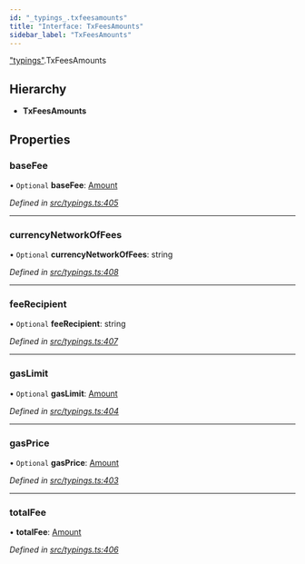 ```yaml
---
id: "_typings_.txfeesamounts"
title: "Interface: TxFeesAmounts"
sidebar_label: "TxFeesAmounts"
---
```


["typings"](../modules/_typings_.md).TxFeesAmounts

## Hierarchy

* **TxFeesAmounts**

## Properties

### baseFee

• `Optional` **baseFee**: [Amount](_typings_.amount.md)

*Defined in [src/typings.ts:405](https://github.com/trustlines-protocol/clientlib/blob/a897659/src/typings.ts#L405)*

___

### currencyNetworkOfFees

• `Optional` **currencyNetworkOfFees**: string

*Defined in [src/typings.ts:408](https://github.com/trustlines-protocol/clientlib/blob/a897659/src/typings.ts#L408)*

___

### feeRecipient

• `Optional` **feeRecipient**: string

*Defined in [src/typings.ts:407](https://github.com/trustlines-protocol/clientlib/blob/a897659/src/typings.ts#L407)*

___

### gasLimit

• `Optional` **gasLimit**: [Amount](_typings_.amount.md)

*Defined in [src/typings.ts:404](https://github.com/trustlines-protocol/clientlib/blob/a897659/src/typings.ts#L404)*

___

### gasPrice

• `Optional` **gasPrice**: [Amount](_typings_.amount.md)

*Defined in [src/typings.ts:403](https://github.com/trustlines-protocol/clientlib/blob/a897659/src/typings.ts#L403)*

___

### totalFee

•  **totalFee**: [Amount](_typings_.amount.md)

*Defined in [src/typings.ts:406](https://github.com/trustlines-protocol/clientlib/blob/a897659/src/typings.ts#L406)*
